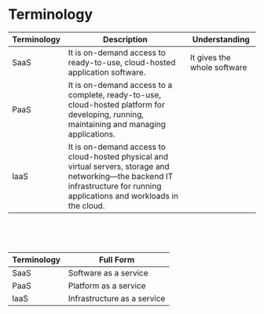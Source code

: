 # Terminology

| Terminology | Description                                                                                                                                                                    | Understanding               |
| ----------- | ------------------------------------------------------------------------------------------------------------------------------------------------------------------------------ | --------------------------- |
| SaaS        | It is on-demand access to ready-to-use, cloud-hosted application software.                                                                                                     | It gives the whole software |
| PaaS        | It is on-demand access to a complete, ready-to-use, cloud-hosted platform for developing, running, maintaining and managing applications.                                      |                             |
| IaaS        | It is on-demand access to cloud-hosted physical and virtual servers, storage and networking—the backend IT infrastructure for running applications and workloads in the cloud. |                             |

&nbsp;

&nbsp;

| Terminology | Full Form                   |
| ----------- | --------------------------- |
| SaaS        | Software as a service       |
| PaaS        | Platform as a service       |
| IaaS        | Infrastructure as a service |
